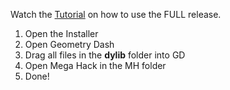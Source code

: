 Watch the [Tutorial]() on how to use the FULL release.<br>
1. Open the Installer
2. Open Geometry Dash
3. Drag all files in the **dylib** folder into GD
4. Open Mega Hack in the MH folder
5. Done!
